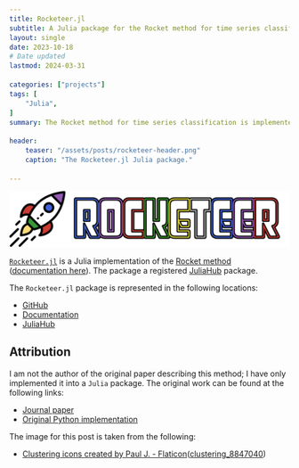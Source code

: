 ```yaml
---
title: Rocketeer.jl
subtitle: A Julia package for the Rocket method for time series classification.
layout: single
date: 2023-10-18
# Date updated
lastmod: 2024-03-31

categories: ["projects"]
tags: [
    "Julia",
]
summary: The Rocket method for time series classification is implemented as a Julia package.

header:
    teaser: "/assets/posts/rocketeer-header.png"
    caption: "The Rocketeer.jl Julia package."

---
```


![Rocketeer logo](/assets/posts/rocketeer-header.png)

[`Rocketeer.jl`](https://github.com/AP6YC/Rocketeer.jl) is a Julia implementation of the [Rocket method](https://link.springer.com/article/10.1007/s10618-020-00701-z) ([documentation here](https://ap6yc.github.io/Rocketeer.jl/dev/)).
The package a registered [JuliaHub](https://juliahub.com/ui/Packages/Rocketeer) package.

The `Rocketeer.jl` package is represented in the following locations:

- [GitHub](https://github.com/AP6YC/Rocketeer.jl)
- [Documentation](https://ap6yc.github.io/Rocketeer.jl/dev/)
- [JuliaHub](https://juliahub.com/ui/Packages/Rocketeer)

## Attribution

I am not the author of the original paper describing this method; I have only implemented it into a `Julia` package.
The original work can be found at the following links:

- [Journal paper](https://link.springer.com/article/10.1007/s10618-020-00701-z)
- [Original Python implementation](https://github.com/angus924/rocket)

The image for this post is taken from the following:

- [Clustering icons created by Paul J. - Flaticon](https://www.flaticon.com/free-icons/clustering)([clustering_8847040](https://www.flaticon.com/free-icon/clustering_8847040))
